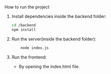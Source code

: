 How to run the project 

1. Install dependencies inside the backend folder: 
    ```bash
   cd /backend
   npm install
   ```

2. Run the server(inside the backend folder): 
    ```bash
        node index.js
   ```

3. Run the frontend: 
    - By opening the index.html file.